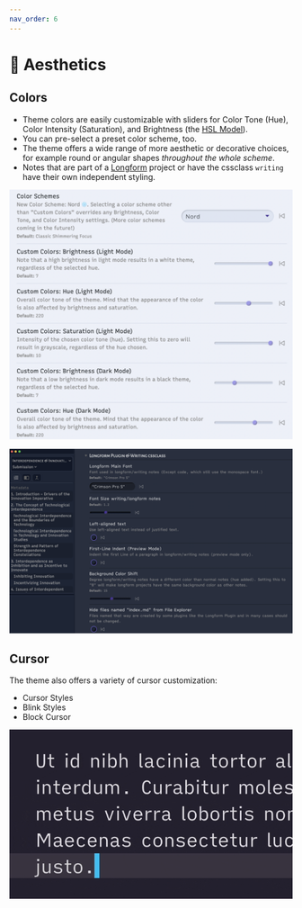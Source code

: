 ```yaml
---
nav_order: 6
---
```


# 🎨 Aesthetics

## Colors
- Theme colors are easily customizable with sliders for Color Tone (Hue), Color Intensity (Saturation), and Brightness (the [HSL Model](https://en.wikipedia.org/wiki/HSL_and_HSV)).
- You can pre-select a preset color scheme, too.
- The theme offers a wide range of more aesthetic or decorative choices, for example round or angular shapes *throughout the whole scheme*.
- Notes that are part of a [Longform](https://github.com/kevboh/longform) project or have the cssclass `writing` have their own independent styling.

![color options](images/color-options.png)

![longform](images/longform.png)

## Cursor

The theme also offers a variety of cursor customization:
- Cursor Styles
- Blink Styles
- Block Cursor

![collapsing blink](images/blink-animations.gif)
